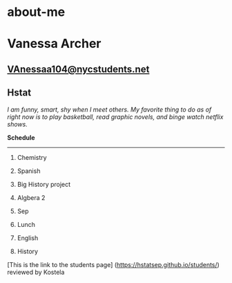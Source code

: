 # about-me
# Vanessa Archer
## VAnessaa104@nycstudents.net
## Hstat
  _I am funny, smart, shy when I meet others. My favorite thing to do as of right now is to play basketball, read graphic novels, and binge watch netflix shows._

**Schedule**

---

1. Chemistry

2. Spanish

3. Big History project

4. Algbera 2

5. Sep

6. Lunch

7. English

8. History

[This is the link to the students page] (https://hstatsep.github.io/students/)
reviewed by Kostela
